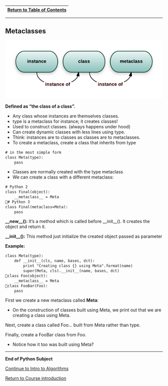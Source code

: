 |[Return to Table of Contents](/00-Table-of-Contents.md)|
|---|

---

## Metaclasses  

![](/assets/QQ0OK.png)

**Defined as “the class of a class”.**

* Any class whose instances are themselves classes.
* type is a metaclass for instance; it creates classes!
* Used to construct classes. \(always happens under hood\)
* Can create dynamic classes with less lines using type.
* Think: instances are to classes as classes are to metaclasses.
* To create a metaclass, create a class that inherits from type

```text
# in the most simple form
class Meta(type):
    pass
```

* Classes are normally created with the type metaclass
* We can create a class with a different metaclass:

```text
# Python 2
class Final(object):
    __metaclass__ = Meta
# Python 3
class Final(metaclass=Meta):
    pass
```

**\_\_new\_\_\(\):**  It’s a method which is called before \_\_init\_\_\(\). It creates the object and return it.

**\_\_init\_\_\(\):**  This method just initialize the created object passed as parameter

**Example:**

```text
class Meta(type):
    def __init__(cls, name, bases, dct):
        print "Creating class {} using Meta".format(name)
        super(Meta, cls).__init__(name, bases, dct)
class Foo(object):
    __metaclass__ = Meta
class FooBar(Foo):
    pass
```

First we create a new metaclass called **Meta**:

* On the construction of classes built using Meta, we print out that we are creating a class using Meta.

Next, create a class called Foo… built from Meta rather than type.

Finally, create a FooBar class from Foo.

* Notice how it too was built using Meta?

---

**End of Python Subject**

<a href="https://github.com/CyberTrainingUSAF/06-Intro-to-Algorithms/blob/master/00-Table-of-Contents.md" > Continue to Intro to Algorithms</a>

<a href="https://github.com/CyberTrainingUSAF/01-Course-Introduction-and-setup/blob/master/README.md" > Return to Course introduction </a>
